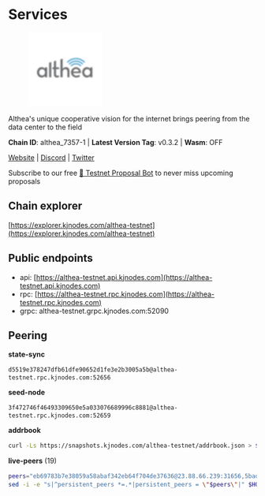 # Services

<figure><img src="https://raw.githubusercontent.com/kj89/cosmos-images/main/logos/althea.png" width="150" alt=""><figcaption></figcaption></figure>

Althea's unique cooperative vision for the internet  brings peering from the data center to the field

**Chain ID**: althea_7357-1 | **Latest Version Tag**: v0.3.2 | **Wasm**: OFF

[Website](https://www.althea.net) | [Discord](https://discord.gg/ZTKWfpDs) | [Twitter](https://twitter.com/altheanetwork)



Subscribe to our free [🤖 Testnet Proposal Bot](https://t.me/kjnodes_testnet_proposal_bot) to never miss upcoming proposals


## Chain explorer
[https://explorer.kjnodes.com/althea-testnet](https://explorer.kjnodes.com/althea-testnet)

## Public endpoints

* api: [https://althea-testnet.api.kjnodes.com](https://althea-testnet.api.kjnodes.com)
* rpc: [https://althea-testnet.rpc.kjnodes.com](https://althea-testnet.rpc.kjnodes.com)
* grpc: althea-testnet.grpc.kjnodes.com:52090

## Peering

**state-sync**

```text
d5519e378247dfb61dfe90652d1fe3e2b3005a5b@althea-testnet.rpc.kjnodes.com:52656
```

**seed-node**

```text
3f472746f46493309650e5a033076689996c8881@althea-testnet.rpc.kjnodes.com:52659
```

**addrbook**
```bash
curl -Ls https://snapshots.kjnodes.com/althea-testnet/addrbook.json > $HOME/.althea/config/addrbook.json
```

**live-peers** (19)
```bash
peers="eb69783b7e38059a58abaf342eb64f704de37636@23.88.66.239:31656,5bad7ac6f006ee3b6f52dc91e85b5aae8e488233@194.163.149.53:26656,0037b2dc30933fa5c027a83be39f0061253ff83b@5.189.157.140:26656,d5519e378247dfb61dfe90652d1fe3e2b3005a5b@65.109.68.190:52656,a3ac64c5c84817f3694a866298399e6ad71ff26c@65.21.53.39:26656,1d9a103d1e24c590bdfb577537eddd19a322f886@65.109.92.240:17886,f6e3f995ba1c3ceed8bd556d9a23d2922d98a9a6@66.172.36.136:14656,019988ce47565ad683b7675216e8fbcb171b841c@107.155.125.170:26656,4f5eb5164329a61fc898ac75849ae873c8e539c9@66.172.36.135:14656,cd71580f8ab4af6beeaf867702a86ca6f9331f71@65.19.136.133:23296,ee22e048af133e8e83d594314a67b89be964eb37@138.201.225.104:47856,27dc32e6a756ccb04ca4e1395008f18f5efeaf8e@162.55.1.2:31656,5df46d6901ca3487b640950cd0ffedd315536ca1@161.97.139.245:26656,bcec1c0df99526be43efa248491b87e8a2374ebe@94.130.26.9:26956,4f8729168c5454d04ff4a4d7b51986b2e97c68ff@165.232.104.13:26656,8af3c5f2e975150cbf2d57bea182c2ca0fb808d2@65.21.237.170:10456,c1c28d02ef687f2d80b8e4540d9297835e75b6f0@139.59.67.156:26656,7eb055628aee375914d7d265ef4bc01ea692fe95@65.109.82.106:31656,3aeffaa1ac7b6741110987cfae4604751ac7d865@107.22.132.229:26656"
sed -i -e "s|^persistent_peers *=.*|persistent_peers = \"$peers\"|" $HOME/.althea/config/config.toml
```
